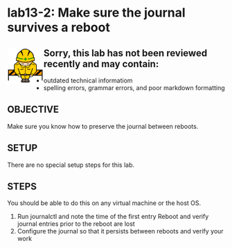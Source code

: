 # lab13-2: Make sure the journal survives a reboot
## <img align="left" src="../images/ConstructionSign.png">Sorry, this lab has not been reviewed recently and may contain:
  - outdated technical informatiom
  - spelling errors, grammar errors, and poor markdown formatting

## OBJECTIVE

Make sure you know how to preserve the journal between reboots.

## SETUP

There are no special setup steps for this lab.

## STEPS
You should be able to do this on any virtual machine or the host OS.
1.  Run journalctl and note the time of the first entry
    Reboot and verify journal entries prior to the reboot are lost
2.  Configure the journal so that it persists between reboots and verify your
    work
